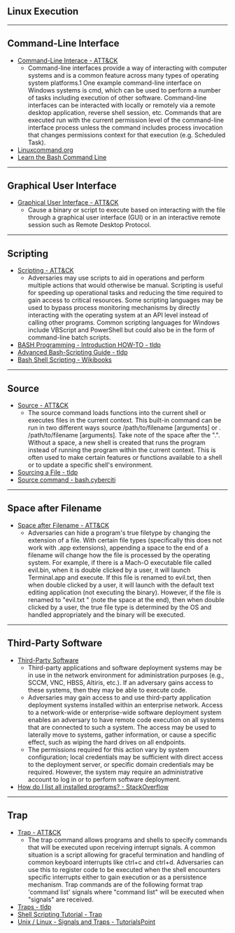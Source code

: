 ## Linux Execution


------------------------------- 
## Command-Line Interface
* [Command-Line Interace - ATT&CK](https://attack.mitre.org/wiki/Technique/T1059)
	* Command-line interfaces provide a way of interacting with computer systems and is a common feature across many types of operating system platforms.1 One example command-line interface on Windows systems is cmd, which can be used to perform a number of tasks including execution of other software. Command-line interfaces can be interacted with locally or remotely via a remote desktop application, reverse shell session, etc. Commands that are executed run with the current permission level of the command-line interface process unless the command includes process invocation that changes permissions context for that execution (e.g. Scheduled Task). 
* [Linuxcommand.org](http://linuxcommand.org/lc3_learning_the_shell.php)
* [Learn the Bash Command Line](https://ryanstutorials.net/linuxtutorial/)




------------------------------- 
## Graphical User Interface
* [Graphical User Interface - ATT&CK](https://attack.mitre.org/wiki/Technique/T1061)
	* Cause a binary or script to execute based on interacting with the file through a graphical user interface (GUI) or in an interactive remote session such as Remote Desktop Protocol. 







------------------------------- 
## Scripting
* [Scripting - ATT&CK](https://attack.mitre.org/wiki/Technique/T1064)
	* Adversaries may use scripts to aid in operations and perform multiple actions that would otherwise be manual. Scripting is useful for speeding up operational tasks and reducing the time required to gain access to critical resources. Some scripting languages may be used to bypass process monitoring mechanisms by directly interacting with the operating system at an API level instead of calling other programs. Common scripting languages for Windows include VBScript and PowerShell but could also be in the form of command-line batch scripts. 
* [BASH Programming - Introduction HOW-TO - tldp](http://tldp.org/HOWTO/Bash-Prog-Intro-HOWTO.html)
* [Advanced Bash-Scripting Guide - tldp](http://tldp.org/LDP/abs/html/)
* [Bash Shell Scripting - Wikibooks](https://en.wikibooks.org/wiki/Bash_Shell_Scripting)






------------------------------- 
## Source
* [Source - ATT&CK](https://attack.mitre.org/wiki/Technique/T1153)
	* The source command loads functions into the current shell or executes files in the current context. This built-in command can be run in two different ways source /path/to/filename [arguments] or . /path/to/filename [arguments]. Take note of the space after the ".". Without a space, a new shell is created that runs the program instead of running the program within the current context. This is often used to make certain features or functions available to a shell or to update a specific shell's environment. 
* [Sourcing a File - tldp](http://www.tldp.org/HOWTO/Bash-Prompt-HOWTO/x237.html)
* [Source command - bash.cyberciti](https://bash.cyberciti.biz/guide/Source_command)








------------------------------- 
## Space after Filename
* [Space after Filename - ATT&CK](https://attack.mitre.org/wiki/Technique/T1151)
	* Adversaries can hide a program's true filetype by changing the extension of a file. With certain file types (specifically this does not work with .app extensions), appending a space to the end of a filename will change how the file is processed by the operating system. For example, if there is a Mach-O executable file called evil.bin, when it is double clicked by a user, it will launch Terminal.app and execute. If this file is renamed to evil.txt, then when double clicked by a user, it will launch with the default text editing application (not executing the binary). However, if the file is renamed to "evil.txt " (note the space at the end), then when double clicked by a user, the true file type is determined by the OS and handled appropriately and the binary will be executed. 









------------------------------- 
## Third-Party Software
* [Third-Party Software](https://attack.mitre.org/wiki/Technique/T1072)
	* Third-party applications and software deployment systems may be in use in the network environment for administration purposes (e.g., SCCM, VNC, HBSS, Altiris, etc.). If an adversary gains access to these systems, then they may be able to execute code.
	* Adversaries may gain access to and use third-party application deployment systems installed within an enterprise network. Access to a network-wide or enterprise-wide software deployment system enables an adversary to have remote code execution on all systems that are connected to such a system. The access may be used to laterally move to systems, gather information, or cause a specific effect, such as wiping the hard drives on all endpoints.
	* The permissions required for this action vary by system configuration; local credentials may be sufficient with direct access to the deployment server, or specific domain credentials may be required. However, the system may require an administrative account to log in or to perform software deployment. 
* [How do I list all installed programs? - StackOverflow](https://unix.stackexchange.com/questions/20979/how-do-i-list-all-installed-programs)











------------------------------- 
## Trap
* [Trap - ATT&CK](https://attack.mitre.org/wiki/Technique/T1154)
	* The trap command allows programs and shells to specify commands that will be executed upon receiving interrupt signals. A common situation is a script allowing for graceful termination and handling of common keyboard interrupts like ctrl+c and ctrl+d. Adversaries can use this to register code to be executed when the shell encounters specific interrupts either to gain execution or as a persistence mechanism. Trap commands are of the following format trap 'command list' signals where "command list" will be executed when "signals" are received. 
* [Traps - tldp](http://tldp.org/LDP/Bash-Beginners-Guide/html/sect_12_02.html)
* [Shell Scripting Tutorial - Trap](https://www.shellscript.sh/trap.html)
* [Unix / Linux - Signals and Traps - TutorialsPoint](https://www.tutorialspoint.com/unix/unix-signals-traps.htm)